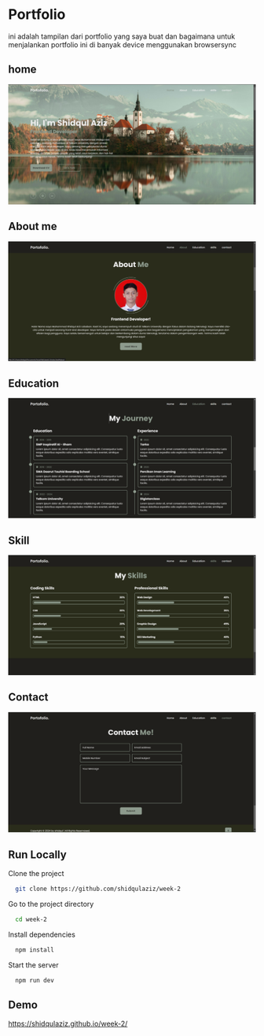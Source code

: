 
# Portfolio 

ini adalah tampilan dari portfolio yang saya buat dan bagaimana untuk menjalankan portfolio ini di banyak device menggunakan browsersync


## home

![App Screenshot](./image/home.png)

## About me

![App Screenshot](./image/about.png)

## Education

![App Screenshot](./image/journey.png)

## Skill

![App Screenshot](./image/skill.png)

## Contact

![App Screenshot](./image/contact.png)
## Run Locally

Clone the project

```bash
  git clone https://github.com/shidqulaziz/week-2
```

Go to the project directory

```bash
  cd week-2
```

Install dependencies

```bash
  npm install
```

Start the server

```bash
  npm run dev
```


## Demo

https://shidqulaziz.github.io/week-2/

